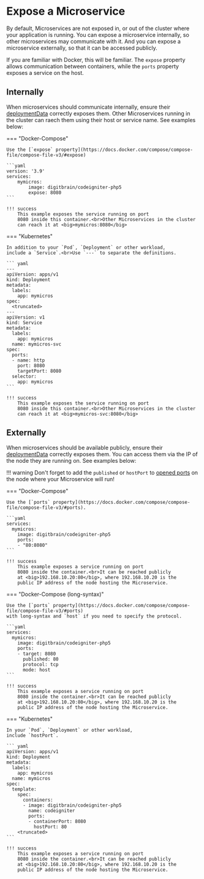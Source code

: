 # Expose a Microservice

By default, Microservices are not exposed in, or out of
the cluster where your application is running. You can
expose a microservice internally, so other microservices
may communicate with it. And you can expose a microservice
externally, so that it can be accessed publicly.

If you are familiar with Docker, this will be familiar.
The `expose` property allows communication between
containers, while the `ports` property exposes a service
on the host.

## Internally

When microservices should communicate internally, ensure
their [deploymentData](/attributes/microservice/#service)
correctly exposes them. Other Microservices running
in the cluster can raech them using their host or service name.
See examples below:

=== "Docker-Compose"

    Use the [`expose` property](https://docs.docker.com/compose/compose-file/compose-file-v3/#expose)

    ```yaml
    version: '3.9'
    services:
        mymicros:
            image: digitbrain/codeigniter-php5
            expose: 8080
    ```
    
    !!! success
        This example exposes the service running on port
        8080 inside this container.<br>Other Microservices in the cluster
        can reach it at <big>mymicros:8080</big>

=== "Kubernetes"

    In addition to your `Pod`, `Deployment` or other workload,
    include a `Service`.<br>Use `---` to separate the definitions.

    ``` yaml
    ---
    apiVersion: apps/v1
    kind: Deployment
    metadata:
      labels:
        app: mymicros
    spec:
      <truncated>
    ---
    apiVersion: v1
    kind: Service
    metadata:
      labels:
        app: mymicros
      name: mymicros-svc
    spec:
      ports:
      - name: http
        port: 8080
        targetPort: 8080
      selector:
        app: mymicros    
    ```
    
    !!! success
        This example exposes the service running on port
        8080 inside this container.<br>Other Microservices in the cluster
        can reach it at <big>mymicros-svc:8080</big>

## Externally

When microservices should be available publicly, ensure
their [deploymentData](/attributes/microservice/#service)
correctly exposes them. You can access them via the IP
of the node they are running on. See examples below:

!!! warning
    Don't forget to add the `published` or `hostPort` to
    [opened ports](/attributes/deployment/#opened-port)
    on the node where your Microservice will run!

=== "Docker-Compose"

    Use the [`ports` property](https://docs.docker.com/compose/compose-file/compose-file-v3/#ports).

    ```yaml
    services:
      mymicros:
        image: digitbrain/codeigniter-php5
        ports:
        - "80:8080"
    ```

    !!! success
        This example exposes a service running on port
        8080 inside the container.<br>It can be reached publicly
        at <big>192.168.10.20:80</big>, where 192.168.10.20 is the
        public IP address of the node hosting the Microservice.

=== "Docker-Compose (long-syntax)"

    Use the [`ports` property](https://docs.docker.com/compose/compose-file/compose-file-v3/#ports)
    with long-syntax and `host` if you need to specify the protocol.

    ```yaml
    services:
      mymicros:
        image: digitbrain/codeigniter-php5
        ports:
        - target: 8080
          published: 80
          protocol: tcp
          mode: host
    ```

    !!! success
        This example exposes a service running on port
        8080 inside the container.<br>It can be reached publicly
        at <big>192.168.10.20:80</big>, where 192.168.10.20 is the
        public IP address of the node hosting the Microservice.

=== "Kubernetes"

    In your `Pod`, `Deployment` or other workload,
    include `hostPort`.

    ``` yaml
    apiVersion: apps/v1
    kind: Deployment
    metadata:
      labels:
        app: mymicros
      name: mymicros
    spec:
      template:
        spec:
          containers:
          - image: digitbrain/codeigniter-php5
            name: codeigniter
            ports:
            - containerPort: 8080
              hostPort: 80
        <truncated>
    ```
    
    !!! success
        This example exposes a service running on port
        8080 inside the container.<br>It can be reached publicly
        at <big>192.168.10.20:80</big>, where 192.168.10.20 is the
        public IP address of the node hosting the Microservice.
